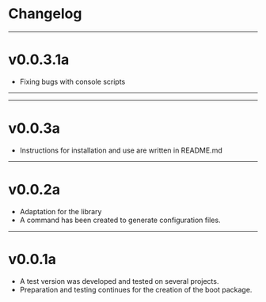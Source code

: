 # Changelog
---

# v0.0.3.1a
- Fixing bugs with console scripts

---

---

# v0.0.3a
- Instructions for installation and use are written in README.md

---

# v0.0.2a
- Adaptation for the library
- A command has been created to generate configuration files.

---

# v0.0.1a
- A test version was developed and tested on several projects.
- Preparation and testing continues for the creation of the boot package.
